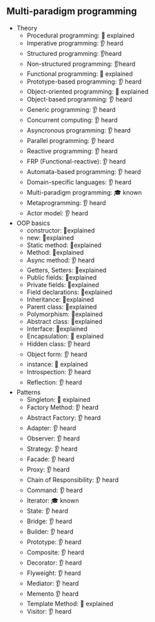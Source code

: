 ﻿## Multi-paradigm programming

- Theory
  - Procedural programming: 🙋 explained
  - Imperative programming: 👂 heard
  - Structured programming: 👂heard
  - Non-structured programming: 👂heard
  - Functional programming: 🙋 explained
  - Prototype-based programming: 👂 heard
  - Object-oriented programming: 🙋 explained
  - Object-based programming: 👂 heard
  - Generic programming: 👂 heard
  - Concurrent computing: 👂 heard
  - Asyncronous programming: 👂 heard
  - Parallel programming: 👂 heard
  - Reactive programming: 👂 heard
  - FRP (Functional-reactive): 👂 heard
  - Automata-based programming: 👂 heard
  - Domain-specific languages: 👂 heard
  - Multi-paradigm programming: 🎓 known
  - Metaprogramming: 👂 heard
  - Actor model: 👂 heard
- OOP basics
  - constructor: 🙋explained
  - new: 🙋explained
  - Static method: 🙋explained
  - Method: 🙋explained
  - Async method: 👂 heard
  - Getters, Setters: 🙋explained
  - Public fields: 🙋explained
  - Private fields: 🙋explained
  - Field declarations: 🙋explained
  - Inheritance: 🙋explained
  - Parent class: 🙋explained
  - Polymorphism: 🙋explained
  - Abstract class: 🙋explained
  - Interface: 🙋explained
  - Encapsulation: 🙋 explained
  - Hidden class: 👂 heard
  - Object form: 👂 heard
  - instance: 🙋 explained
  - Introspection: 👂 heard
  - Reflection: 👂 heard
- Patterns 
  - Singleton: 🙋 explained
  - Factory Method: 👂 heard
  - Abstract Factory: 👂 heard
  - Adapter: 👂 heard
  - Observer: 👂 heard
  - Strategy: 👂 heard
  - Facade: 👂 heard
  - Proxy: 👂 heard
  - Chain of Responsibility: 👂 heard
  - Command: 👂 heard
  - Iterator: 🎓 known
  - State: 👂 heard
  - Bridge: 👂 heard
  - Builder: 👂 heard
  - Prototype: 👂 heard
  - Composite: 👂 heard
  - Decorator: 👂 heard
  - Flyweight: 👂 heard
  - Mediator: 👂 heard
  - Memento 👂 heard
  - Template Method: 🙋 explained
  - Visitor: 👂 heard
